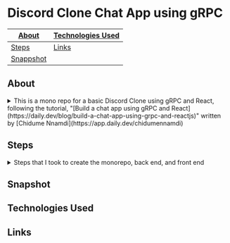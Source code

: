 # Discord Clone Chat App using gRPC
| [About]() | [Technologies Used]() |
|--|--|
| [Steps]() | [Links]() |
| [Snappshot]() | |

## About
  <details>
    <summary>This is a mono repo for a basic Discord Clone using gRPC and React, following the tutorial, "[Build a chat app using gRPC and React](https://daily.dev/blog/build-a-chat-app-using-grpc-and-reactjs)" written by [Chidume Nnamdi](https://app.daily.dev/chidumennamdi)</summary>
   ###### [(Return to top)]()
  </details>

## Steps
  <details>
    <summary>Steps that I took to create the monorepo, back end, and front end</summary>
      <details>
        <summary><b>Monorepo</b></summary>
      </details>
  </details>
  


## Snapshot

## Technologies Used

## Links
